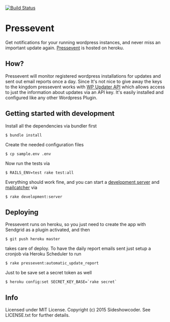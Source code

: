 [![Build Status](https://travis-ci.org/sideshowcoder/pressevent.png)](https://travis-ci.org/sideshowcoder/pressevent)

Pressevent
==========

Get notifications for your running wordpress instances, and never miss an
important update again. [Pressevent](http://pressevent.herokuapp.com) is hosted
on heroku.

How?
----
Pressevent will monitor registered wordpress installations for updates and sent
out email reports once a day. Since It's not nice to give away the keys to the
kingdom pressevent works with [WP Updater
API](http://wordpress.org/plugins/wp-updater-api/) which allows access to just
the information about updates via an API key. It's easily installed and
configured like any other Wordpress Plugin.

Getting started with development
--------------------------------
Install all the dependencies via bundler first

    $ bundle install

Create the needed configuration files

    $ cp sample.env .env

Now run the tests via

    $ RAILS_ENV=test rake test:all

Everything should work fine, and you can start a [development
server](http://localhost:3000) and [mailcatcher](http://localhost:1080) via

    $ rake development:server

Deploying
---------
Pressevent runs on heroku, so you just need to create the app with Sendgrid as a
plugin activated, and then

    $ git push heroku master

takes care of deploy. To have the daily report emails sent just setup a cronjob
via Heroku Scheduler to run

    $ rake pressevent:automatic_update_report

Just to be save set a secret token as well

    $ heroku config:set SECRET_KEY_BASE=`rake secret`

Info
----
Licensed under MIT License. Copyright (c) 2015 Sideshowcoder. See LICENSE.txt for
further details.
